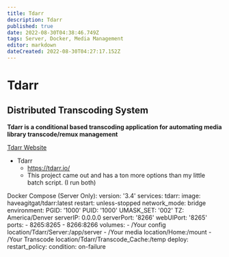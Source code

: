 ```yaml
---
title: Tdarr
description: Tdarr
published: true
date: 2022-08-30T04:38:46.749Z
tags: Server, Docker, Media Management
editor: markdown
dateCreated: 2022-08-30T04:27:17.152Z
---
```

# Tdarr
## Distributed Transcoding System
**Tdarr is a conditional based transcoding application for automating media library transcode/remux management**


[Tdarr Website](https://tdarr.io/)

- Tdarr
	- https://tdarr.io/
	- This project came out and has a ton more options than my little batch script. (I run both)

Docker Compose (Server Only):
version: '3.4'
services:
  tdarr:
    image: haveagitgat/tdarr:latest
    restart: unless-stopped
    network_mode: bridge
    environment:
      PGID: '1000'
      PUID: '1000'
      UMASK_SET: '002'
      TZ: America/Denver
      serverIP: 0.0.0.0
      serverPort: '8266'
      webUIPort: '8265'
    ports:
     - 8265:8265
     - 8266:8266
    volumes:
     - /Your config location/Tdarr/Server:/app/server
     - /Your media location/Home:/mount
     - /Your Transcode location/Tdarr/Transcode_Cache:/temp
    deploy:
      restart_policy:
        condition: on-failure
